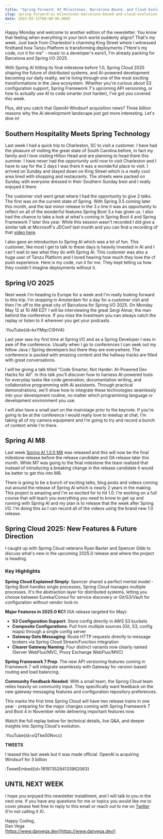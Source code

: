 ```yaml
---
title: "Spring Forward: AI Milestones, Barcelona Bound, and Cloud Evolution"
slug: spring-forward-ai-milestones-barcelona-bound-and-cloud-evolution
date: 2025-05-12T00:00:00.000Z
---
```


Happy Monday and welcome to another edition of the newsletter. You know that feeling when everything in your tech world suddenly aligns? That's my week. Just back from Charleston's charming King Street where I witnessed firsthand how Tanzu Platform is transforming deployments ("Here's my code, run it for me" - music to a developer's ears!), I'm already packing for Barcelona and Spring I/O 2025.

With Spring AI hitting its final milestone before 1.0, Spring Cloud 2025 shaping the future of distributed systems, and AI-powered development becoming our daily reality, we're living through one of the most exciting transformations in the Java ecosystem. Whether you're curious about S3 configuration support, Spring Framework 7's upcoming API versioning, or how to actually use AI to code smarter (not harder), I've got you covered this week.

Plus, did you catch that OpenAI-Windsurf acquisition news? Three billion reasons why the AI development landscape just got more interesting. Let's dive in!

## Southern Hospitality Meets Spring Technology

Last week I had a quick trip to Charleston, SC to visit a customer. I have had the pleasure of visiting the great state of South Carolina before, in fact my family and I love visiting Hilton Head and are planning to head there this summer. I have never had the opportunity until now to visit Charleston and I have to say for the 2 days I was there it was a wonderful place to visit. I arrived on Sunday and stayed down on King Street which is a really cool area lined with shopping and restaurants. The streets were packed on Sunday with everyone dressed in their Southern Sunday best and I really enjoyed it there.

The customer visit went great where I had the opportunity to give 2 talks. The first was on the current state of Spring. With Spring 3.5 coming later this month, and the last minor release in the 3.x line it was an opportunity to reflect on all of the wonderful features Spring Boot 3.x has given us. I also had the chance to take a look at what's coming in Spring Boot 4 and Spring Framework 7 later this year. While this session wasn't recorded I did give a similar talk at Microsoft's JDConf last month and you can find a recording of that [video here](https://youtu.be/uwjwBUsnVhY).

I also gave an introduction to Spring AI which was a lot of fun. This customer, like most I get to talk to these days is heavily invested in AI and I can't wait to see what they do with Spring AI. This customer was also a huge user of Tanzu Platform and I loved hearing how much they love the cf push experience. Here is my code, run it for me. They kept telling us how they couldn't imagine deployments without it.

## Spring I/O 2025

Next week I'm heading to Europe for a week and I'm really looking forward to this trip. I'm stopping in Amsterdam for a day for a customer visit and then I'm off to the great city of Barcelona for Spring I/O 2025. On Monday May 12 at 10 AM EDT I will be interviewing the great Sergi Almar, the man behind the conference. If you miss the livestream you can always catch the replay or listen to it wherever you get your podcasts.

:YouTube{id=kxYMqcC0HV4}

Last year was my first time at Spring I/O and as a Spring Developer I was in awe of the conference. Usually when I go to conferences I can seek out my fellow Java / Spring developers but there they are everywhere. The conference is packed with amazing content and the hallway tracks are filled with great conversations.

I will be giving a talk titled "Code Smarter, Not Harder: AI-Powered Dev Hacks for All". In this talk you'll discover how to harness AI-powered tools for everyday tasks like code generation, documentation writing, and collaborative programming with AI assistants. Through practical demonstrations, we'll show how to integrate these technologies seamlessly into your development routine, no matter which programming language or development environment you use.

I will also have a small part on the mainstage prior to the keynote. If you're going to be at the conference I would really love to meetup at chat. I'm taking all of my camera equipment and I'm going to try and record a bunch of content while I'm there.

## Spring AI M8

Last week [Spring AI 1.0.0 M8](https://spring.io/blog/2025/04/30/spring-ai-1-0-0-m8-released) was released and this will now be the final milestone release before the release candidate and GA release later this month. While M7 was going to the final milestone the team realized that instead of introducing a breaking change in the release candidate it would be better to get this into M8.

There is going to be a bunch of exciting talks, blog posts and videos coming out around the release of Spring AI which is nearly 2 years in the making. This project is amazing and I'm so excited for to hit 1.0. I'm working on a full course that will teach you everything you need to know to get up and running with Spring AI and my plan is to release that the week after Spring I/O. I'm doing this so I can record all of the videos using the brand new 1.0 release.

## Spring Cloud 2025: New Features & Future Direction

I caught up with Spring Cloud veterans Ryan Baxter and Spencer Gibb to discuss what's new in the upcoming 2025.0 release and where the project is heading.

### Key Highlights

**Spring Cloud Explained Simply**: Spencer shared a perfect mental model - Spring Boot handles single processes, Spring Cloud manages multiple processes. It's the abstraction layer for distributed systems, letting you choose between Eureka/Consul for service discovery or Git/S3/Vault for configuration without vendor lock-in.

**Major Features in 2025.0 RC1** (GA release targeted for May):

- **S3 Configuration Support**: Store config directly in AWS S3 buckets
- **Composite Configurations**: Pull from multiple sources (Git, S3, config maps) through a single config server
- **Gateway Gets Messaging**: Route HTTP requests directly to message brokers via Spring Cloud Stream/Function integration
- **Clearer Gateway Naming**: Four distinct variants now clearly named (Server WebFlux/MVC, Proxy Exchange WebFlux/MVC)

**Spring Framework 7 Prep**: The new API versioning features coming in Framework 7 will integrate seamlessly with Gateway for version-based routing and load balancing.

**Community Feedback Needed**: With a small team, the Spring Cloud team relies heavily on community input. They specifically want feedback on the new gateway messaging features and configuration repository preferences.

This marks the first time Spring Cloud will have two release trains in one year - preparing for the major changes coming with Spring Framework 7 and Boot 4 in November while delivering important features now.

Watch the full replay below for technical details, live Q&A, and deeper insights into Spring Cloud's evolution.

:YouTube{id=xQTke50Nvcc}

**TWEETS**

I teased this last week but it was made official. OpenAI is acquiring Windsurf for 3 billion

:TweetEmbed{id=1919735284133962063}

## UNTIL NEXT WEEK

I hope you enjoyed this newsletter installment, and I will talk to you in the next one. If you have any questions for me or topics you would like me to cover please feel free to reply to this email or reach out to me on [Twitter](https://twitter.com/therealdanvega) (I'm not calling it X).

Happy Coding,  
Dan Vega  
[https://www.danvega.dev](https://www.danvega.dev/)